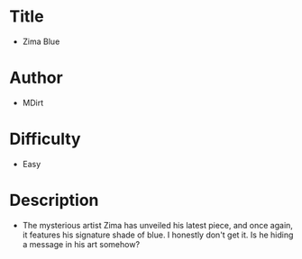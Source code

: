 # Title
- Zima Blue

# Author
- MDirt

# Difficulty
- Easy

# Description
- The mysterious artist Zima has unveiled his latest piece, and once again, it features his signature shade of blue. I honestly don't get it. Is he hiding a message in his art somehow?
